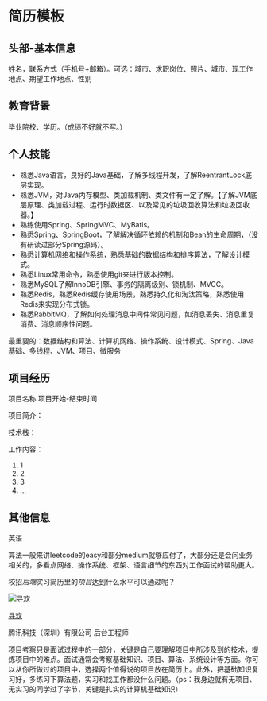 # 简历模板

## 头部-基本信息

姓名，联系方式（手机号+邮箱）。可选：城市、求职岗位、照片、城市、现工作地点、期望工作地点、性别 

## 教育背景

毕业院校、学历。（成绩不好就不写。）

## 个人技能

- 熟悉Java语言，良好的Java基础，了解多线程开发，了解ReentrantLock底层实现。
- 熟悉JVM，对Java内存模型、类加载机制、类文件有一定了解。【了解JVM底层原理、类加载过程、运行时数据区、以及常见的垃圾回收算法和垃圾回收器。】
- 熟练使用Spring、SpringMVC、MyBatis。
- 熟悉Spring、SpringBoot，了解解决循环依赖的机制和Bean的生命周期，（没有研读过部分Spring源码）。
- 熟悉计算机网络和操作系统，熟悉基础的数据结构和排序算法，了解设计模式。
- 熟悉Linux常用命令，熟悉使用git来进行版本控制。
- 熟悉MySQL了解InnoDB引擎、事务的隔离级别、锁机制、MVCC。
- 熟悉Redis，熟悉Redis缓存使用场景，熟悉持久化和淘汰策略，熟悉使用Redis来实现分布式锁。
- 熟悉RabbitMQ，了解如何处理消息中间件常见问题，如消息丢失、消息重复消费、消息顺序性问题。

最重要的：数据结构和算法、计算机网络、操作系统、设计模式、Spring、Java基础、多线程、JVM、项目、微服务

## 项目经历

项目名称																				项目开始-结束时间

项目简介：

技术栈：

工作内容：

1. 1
2. 2
3. 3
4. ...



## 其他信息

英语

算法一般来讲leetcode的easy和部分medium就够应付了，大部分还是会问业务相关的，多看点网络、操作系统、框架、语言细节的东西对工作面试的帮助更大。

 

校招*后端*实习简历里的*项目*达到什么水平可以通过呢？

[![寻欢](https://pic2.zhimg.com/50/v2-7042448c861a9b818eab8c7848636248_s.jpg?source=4e949a73)](https://www.zhihu.com/people/zzLikezz)

[寻欢](https://www.zhihu.com/people/zzLikezz)[](https://www.zhihu.com/question/48510028)

腾讯科技（深圳）有限公司 后台工程师

项目考察只是面试过程中的一部分，关键是自己要理解项目中所涉及到的技术，提炼项目中的难点。面试通常会考察基础知识、项目、算法、系统设计等方面。你可以从你所做过的项目中，选择两个值得说的项目放在简历上。此外，把基础知识复习好，多练习下算法题，实习和找工作都没什么问题。（ps：我身边就有无项目、无实习的同学过了字节，关键是扎实的计算机基础知识）
